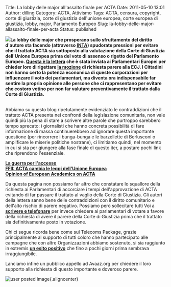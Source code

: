 Title: La lobby delle major all'assalto finale per ACTA
Date: 2011-05-10 13:01
Author: dilling
Category: ACTA, Attivismo
Tags: ACTA, censura, copyright, corte di giustizia, corte di giustizia dell'unione europea, corte europea di giustizia, lobby, major, Parlamento Europeo
Slug: la-lobby-delle-major-allassalto-finale-per-acta
Status: published

![](http://www.laquadrature.net/files/small_STOP_ACTA_LaQuadrature-ActUpparis_Luzern_051.JPG)**La lobby delle major che prosperano sullo sfruttamento del diritto d'autore sta facendo (attraverso [INTA](http://www.inta.org/Membership/Pages/Membership.aspx)) spudorate pressioni per evitare che il trattato ACTA sia sottoposto alla valutazione della Corte di Giustizia dell'Unione Europea prima del voto di assenso o rigetto del Parlamento Europeo. [Questa è la lettera](http://blog.tntvillage.scambioetico.org/wp-content/uploads/2011/05/ACTA-Trade-Mark-Lobby.pdf) che è stata inviata ai Parlamentari Europei per chieder loro di rigettare [la mozione](http://blog.tntvillage.scambioetico.org/?p=7606) di richiesta parere alla ECJ. I Cittadini non hanno certo la potenza economica di queste corporazioni per influenzare il voto dei parlamentari, ma diventa ora indispensabile far sentire la propria opinione alle persone che ci rappresentano per evitare che costoro votino per non far valutare preventivamente il trattato dalla Corte di Giustizia.**

**<!--more-->**  
Abbiamo su questo blog ripetutamente evidenziato le contraddizioni che il trattato ACTA presenta nei confronti della legislazione comunitaria, non vale quindi più la pena di stare a scrivere altre parole che purtroppo sarebbero tempo sprecato: i giornalisti che hanno concreta possibilità di fare informazione di massa continuerebbero ad ignorare questa importante questione (per rincorrere i bunga-bunga e le barzellette di Berlusconi o amplificare le miserie politiche nostrane), ci limitiamo quindi, nel momento in cui si sta per giungere alla fase finale di questo iter, a postare pochi link che riprendono l'essenziale.

**[La guerra per l'accesso](http://blog.tntvillage.scambioetico.org/wp-content/uploads/2010/11/Guerra_Accesso_Reloaded.pdf)  
[FFII: ACTA cambia le leggi dell’Unione Europea](http://blog.tntvillage.scambioetico.org/?p=7452)  
[Opinion of European Academics on ACTA](http://www.iri.uni-hannover.de/tl_files/pdf/ACTA_opinion_110211_DH2.pdf)**

Da questa pagina non possiamo far altro che constatare lo squallore della richiesta ai Parlamentari di accorciare i tempi dell'approvazione di ACTA evitando di far passare il trattato al vaglio della Corte di Giustizia. Gli autori della lettera sanno bene delle contraddizioni con il diritto comunitario e dell'alto rischio di parere negativo. Possiamo però sollecitare tutti Voi a **[scrivere e telefonare](http://www.laquadrature.net/wiki/MEPs_by_country)** per invece chiedere ai parlamentari di votare a favore della richiesta di avere il parere della Corte di Giustizia prima che il trattato sia definitivamente posto in votazione.

Chi ci segue ricorda bene come sul Telecoms Package, grazie principalmente al supporto di tutti coloro che hanno partecipato alle campagne che con altre Organizzazioni abbiamo sostenuto, si sia raggiunto in extremis [**un esito positivo**](http://blog.tntvillage.scambioetico.org/?p=4212) che fino a pochi giorni prima sembrava irraggiungibile.

Lanciamo infine un pubblico appello ad Avaaz.org per chiedere il loro supporto alla richiesta di questo importante e doveroso parere.

<div>

![user posted image](http://www.laquadrature.net/files/small_STOP_ACTA_LaQuadrature-ActUpparis_Luzern_15.JPG){.aligncenter}

</div>
